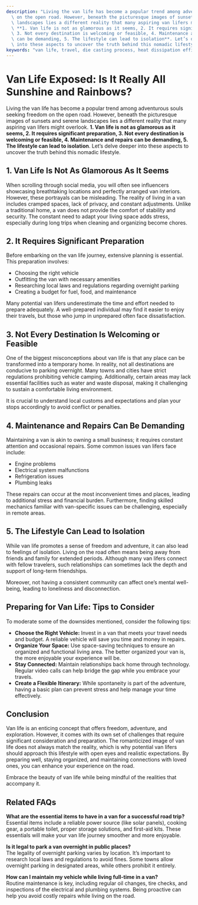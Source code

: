```yaml
---
description: "Living the van life has become a popular trend among adventurous souls seeking freedom\
  \ on the open road. However, beneath the picturesque images of sunsets and serene\
  \ landscapes lies a different reality that many aspiring van lifers might overlook.\
  \ **1. Van life is not as glamorous as it seems, 2. It requires significant preparation,\
  \ 3. Not every destination is welcoming or feasible, 4. Maintenance and repairs\
  \ can be demanding, 5. The lifestyle can lead to isolation**. Let’s delve deeper\
  \ into these aspects to uncover the truth behind this nomadic lifestyle."
keywords: "van life, travel, die casting process, heat dissipation efficiency"
---
```

# Van Life Exposed: Is It Really All Sunshine and Rainbows?

Living the van life has become a popular trend among adventurous souls seeking freedom on the open road. However, beneath the picturesque images of sunsets and serene landscapes lies a different reality that many aspiring van lifers might overlook. **1. Van life is not as glamorous as it seems, 2. It requires significant preparation, 3. Not every destination is welcoming or feasible, 4. Maintenance and repairs can be demanding, 5. The lifestyle can lead to isolation**. Let’s delve deeper into these aspects to uncover the truth behind this nomadic lifestyle.

## 1. Van Life Is Not As Glamorous As It Seems

When scrolling through social media, you will often see influencers showcasing breathtaking locations and perfectly arranged van interiors. However, these portrayals can be misleading. The reality of living in a van includes cramped spaces, lack of privacy, and constant adjustments. Unlike a traditional home, a van does not provide the comfort of stability and security. The constant need to adapt your living space adds stress, especially during long trips when cleaning and organizing become chores.

## 2. It Requires Significant Preparation

Before embarking on the van life journey, extensive planning is essential. This preparation involves:

- Choosing the right vehicle
- Outfitting the van with necessary amenities
- Researching local laws and regulations regarding overnight parking
- Creating a budget for fuel, food, and maintenance

Many potential van lifers underestimate the time and effort needed to prepare adequately. A well-prepared individual may find it easier to enjoy their travels, but those who jump in unprepared often face dissatisfaction.

## 3. Not Every Destination Is Welcoming or Feasible

One of the biggest misconceptions about van life is that any place can be transformed into a temporary home. In reality, not all destinations are conducive to parking overnight. Many towns and cities have strict regulations prohibiting vehicle camping. Additionally, certain areas may lack essential facilities such as water and waste disposal, making it challenging to sustain a comfortable living environment. 

It is crucial to understand local customs and expectations and plan your stops accordingly to avoid conflict or penalties. 

## 4. Maintenance and Repairs Can Be Demanding

Maintaining a van is akin to owning a small business; it requires constant attention and occasional repairs. Some common issues van lifers face include:

- Engine problems
- Electrical system malfunctions
- Refrigeration issues
- Plumbing leaks 

These repairs can occur at the most inconvenient times and places, leading to additional stress and financial burden. Furthermore, finding skilled mechanics familiar with van-specific issues can be challenging, especially in remote areas.

## 5. The Lifestyle Can Lead to Isolation

While van life promotes a sense of freedom and adventure, it can also lead to feelings of isolation. Living on the road often means being away from friends and family for extended periods. Although many van lifers connect with fellow travelers, such relationships can sometimes lack the depth and support of long-term friendships. 

Moreover, not having a consistent community can affect one’s mental well-being, leading to loneliness and disconnection.

## Preparing for Van Life: Tips to Consider

To moderate some of the downsides mentioned, consider the following tips:

- **Choose the Right Vehicle:** Invest in a van that meets your travel needs and budget. A reliable vehicle will save you time and money in repairs.
- **Organize Your Space:** Use space-saving techniques to ensure an organized and functional living area. The better organized your van is, the more enjoyable your experience will be.
- **Stay Connected:** Maintain relationships back home through technology. Regular video calls can help bridge the gap while you embrace your travels.
- **Create a Flexible Itinerary:** While spontaneity is part of the adventure, having a basic plan can prevent stress and help manage your time effectively.

## Conclusion

Van life is an enticing concept that offers freedom, adventure, and exploration. However, it comes with its own set of challenges that require significant consideration and preparation. The romanticized image of van life does not always match the reality, which is why potential van lifers should approach this lifestyle with open eyes and realistic expectations. By preparing well, staying organized, and maintaining connections with loved ones, you can enhance your experience on the road.

Embrace the beauty of van life while being mindful of the realities that accompany it.

## Related FAQs

**What are the essential items to have in a van for a successful road trip?**  
Essential items include a reliable power source (like solar panels), cooking gear, a portable toilet, proper storage solutions, and first-aid kits. These essentials will make your van life journey smoother and more enjoyable.

**Is it legal to park a van overnight in public places?**  
The legality of overnight parking varies by location. It’s important to research local laws and regulations to avoid fines. Some towns allow overnight parking in designated areas, while others prohibit it entirely.

**How can I maintain my vehicle while living full-time in a van?**  
Routine maintenance is key, including regular oil changes, tire checks, and inspections of the electrical and plumbing systems. Being proactive can help you avoid costly repairs while living on the road.
